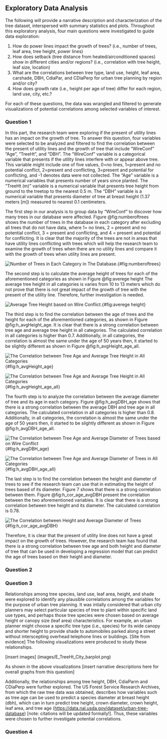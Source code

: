 ## Exploratory Data Analysis

The following will provide a narrative description and characterization of the tree dataset, interspersed with summary statistics and plots. Throughout this exploratory analysis, four main questions were investigated to guide data exploration:

1. How do power lines impact the growth of trees? (i.e., number of trees, leaf area, tree height, power lines)
2. How does setback (tree distance from heated/airconditioned spaces) show in different cities and/or regions? (i.e., correlation with tree height, leaf size, location)
3. What are the correlations between tree type, land use, height, leaf area, carshade, DBH, CdiaPar, and CDiaPerp for urban tree planning by region and/or city?
4. How does growth rate (i.e., height per age of tree) differ for each region, land use, city, etc.?

For each of these questions, the data was wrangled and filtered to generate visualizations of potential correlations among selected variables of interest.


### Question 1
In this part, the research team were exploring if the present of utility lines has an impact on the growth of tree. To answer this question, four variables were selected to be analyzed and filtered to find the correlation between the present of utility lines and the growth of tree that include “WireConf” “Age”, “TreeHt”, and “DBH”. The “WireConf” variable is a categorical variable that presents if the utility lines interfere with or appear above tree. This variable might include one of five values, 0=no lines, 1=present and no potential conflict, 2=present and conflicting, 3=present and potential for conflicting, and -1 denotes data were not collected. The “Age” variable is a numerical variables that presents number of years since planted. The “TreeHt (m)” variable is a numerical variable that presents tree height from ground to the treetop to the nearest 0.5 m. The “DBH” variable is a numerical variable that presents diameter of tree at breast height (1.37 meters [m]) measured to nearest 0.1 centimeters. 

The first step in our analysis is to group data by “WireConf” to discover how many trees in our database were affected. Figure @fig:numberoftrees shows the number of trees in the database in each category after excluding all trees that do not have data, where 1= no lines, 2 = present and no potential conflict, 3 = present and conflicting, and 4 = present and potential for conflicting. It is clear that the majority of the trees are not in areas that have utility lines conflicting with trees which will help the research team to examine the growth of trees when there are no utility lines and compare it with the growth of trees when utility lines are present.

![Number of Trees in Each Category in The Database.](images/h_numberOfDatapoint.png){#fig:numberoftrees}

The second step is to calculate the average height of trees for each of the aforementioned categories as shown in Figure @fig:averege height  The average tree height in all categories is varies from 10 to 13 meters which do not prove that there is not great impact of the growth of tree with the present of the utility line. Therefore, further investigation is needed.

![Average Tree Height based on Wire Conflict.](images/h_avgheight_4section.png){#fig:averege height}

The third step is to find the correlation between the age of trees and the height for each of the aforementioned categories, as shown in  Figure @fig:h_avgHeight_age. It is clear that there is a strong correlation between tree age and average tree height in all categories. The calculated correlation in all categories is higher than 0.7. Additionally, in all categories, the correlation is almost the same under the age of 50 years then, it started to be slightly different as shown in  Figure @fig:h_avgHeight_age_all.

![The Correlation between Tree Age and Average Tree Height in All Categories](images/h_avgHeight_age.png){#fig:h_avgHeight_age}

![The Correlation between Tree Age and Average Tree Height in All Categories](images/h_avgHeight_age_all.png){#fig:h_avgHeight_age_all}

The fourth step is to analyze the correlation between the average diameter of tree and its age in each category. Figure @fig:h_avgDBH_age shows that there is a strong correlation between the average DBH and tree age in all categories. The calculated correlation in all categories is higher than 0.8. Additionally, in all categories, the correlation is almost the same under the age of 50 years then, it started to be slightly different as shown in Figure @fig:h_avgDBH_age_all.

![The Correlation between Tree Age and Average Diameter of Trees based on Wire Conflict](images/h_avgDBH_age.png){#fig:h_avgDBH_age}

![The Correlation between Tree Age and Average Diameter of Trees in All Categories](images/h_avgDBH_age_all.png){#fig:h_avgDBH_age_all}

The last step is to find the correlation between the height and diameter of trees to see if the research team can use that in estimating the height of trees based of its diameter. Figure 7 shows that there is a strong correlation between them. Figure @fig:h_cor_age_avgDBH present the correlation between the two aforementioned variables. It is clear that there is a strong correlation between tree height and its diameter. The calculated correlation is 0.78. 

![The Correlation between Height and Average Diameter of Trees](images/h_cor_age_avgDBH.png){#fig:h_cor_age_avgDBH}

Therefore, it is clear that the present of utility line does not have a great impact on the growth of trees. However, the research team has found that there is a strong correlation between tree age and both height and diameter of tree that can be used in developing a regression model that can predict the age of trees based on their height and diameter.   

### Question 2

### Question 3

Relationships among tree species, land use, leaf area, height, and shade were explored to identify any plausible correlations among the variables for the purpose of urban tree planning. It was intially considered that urban city planners may select particular species of tree to plant within specific land use types, and perhaps those tree species were chosen based on average height or canopy size (leaf area) characteristics. For example, an urban planner might choose a specific tree type (i.e., species) for its wide canopy and shorter height to provide shade to automobiles parked along a street without interscepting overhead telephone lines or buildings. [Site from evidence] The following visualizations were produced to study these relationships. 

[insert images]
(images/E_TreeHt_City_barplot.png)

As shown in the above visualizations [insert narrative descriptions here for overall graphs from this question]


Additionally, the relationships among tree height, DBH, CdiaParm and CDiaPerp were further explored. The US Forest Service Research Archives, from which the raw tree data was obtained, describes how variables such as tree age can be used to predict a species diameter at breast height (dbh), which can in turn predict tree height, crown diameter, crown height, leaf area, and tree age (https://data.nal.usda.gov/dataset/urban-tree-database) [note: citations will be updated formally!]. Thus, these variables were chosen to further investigate potential correlations. 



### Question 4
